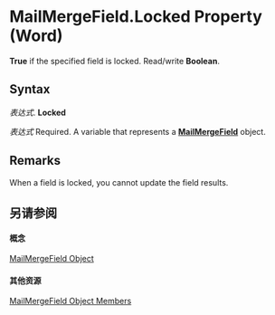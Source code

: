 
# MailMergeField.Locked Property (Word)

 **True** if the specified field is locked. Read/write **Boolean**.


## Syntax

 _表达式_. **Locked**

 _表达式_ Required. A variable that represents a **[MailMergeField](8beb6228-079c-008c-10aa-3f8f711fcf5c.md)** object.


## Remarks

When a field is locked, you cannot update the field results.


## 另请参阅


#### 概念


[MailMergeField Object](8beb6228-079c-008c-10aa-3f8f711fcf5c.md)
#### 其他资源


[MailMergeField Object Members](http://msdn.microsoft.com/library/c50297da-7c70-d74b-427e-60e3503ed570%28Office.15%29.aspx)